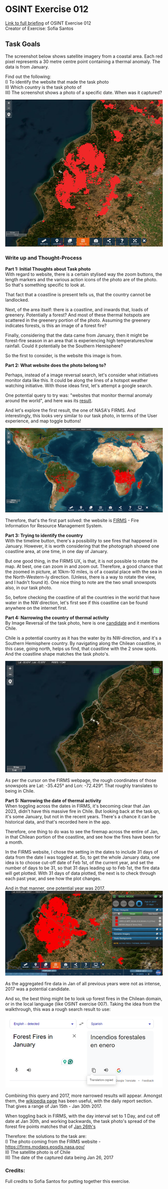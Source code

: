 # OSINT Exercise 012
[Link to full briefing](https://gralhix.com/list-of-osint-exercises/osint-exercise-012/) of OSINT Exercise 012 </br>
Creator of Exercise: Sofia Santos

## Task Goals
The screenshot below shows satellite imagery from a coastal area. Each red pixel represents a 30 metre centre point containing a thermal anomaly. The data is from January. </br>

Find out the following:</br>
I) To identify the website that made the task photo </br>
II) Which country is the task photo of </br>
III) The screenshot shows a photo of a specific date. When was it captured? </br>


![image](osintexercise012.webp)


### Write up and Thought-Process

**Part 1: Initial Thoughts about Task photo** </br>
With regard to website, there is a certain stylised way the zoom buttons, the length markers and the various action icons of the photo are of the photo. So that's something specific to look at. </br>

 That fact that a coastline is present tells us, that the country cannot be landlocked. </br>

Next, of the area itself: there is a coastline, and inwards that, loads of greenery. Potentially a forest? And most of these thermal hotspots are scattered in the greenery portion of the photo. Assuming the greenery indicates forests, is this an image of a forest fire? </br>

Finally, considering that the data came from January, then it might be forest-fire season in an area that is experiencing high temperatures/low rainfall. Could it potentially be the Southern Hemisphere?</br>

So the first to consider, is the website this image is from. </br>

**Part 2: What website does the photo belong to?**

Perhaps, instead of a image reversal search, let's consider what initiatives monitor data like this. It could be along the lines of a hotspot weather watching initiative. With those ideas first, let's attempt a google search. </br>

One potential query to try was: "websites that monitor thermal anomaly around the world", and here was its [result](https://tinyurl.com/3dk9tyhy). 

And let's explore the first result, the one of NASA's FIRMS. And interestingly, this looks very similar to our task photo, in terms of the User experience, and map toggle buttons! </br>

![image](ans_pics/pic1_website_of_photo.png)

Therefore, that's the first part solved: the website is [FIRMS](https://firms.modaps.eosdis.nasa.gov/map/#d:24hrs;@0.0,0.0,3.0z) - Fire Information for Resource Management System. </br>

**Part 3: Trying to identify the country** </br>
With the timeline button, there's a possibility to see fires that happened in January. However, it is worth considering that the photograph showed one coastline area, at one time, in one day of January. </br>

But one good thing, in the FIRMS UX, is that, it is not possible to rotate the map. At best, one can zoom in and zoom out. Therefore, a good chance that the zoomed in picture, at 10km-10 miles, is of a coastal place with the sea in the North-Western-ly direction. (Unless, there is a way to rotate the view, and I hadn't found it). One nice thing to note are the two small snowspots also, in our task photo. </br>

So, before checking the coastline of all the countries in the world that have water in the NW direction, let's first see if this coastline can be found anywhere on the internet first. </br>

**Part 4: Narrowing the country of thermal activity** </br>
By Image Reversal of the task photo, here is one [candidate](https://southamericawineguide.com/bio-bio-and-itata-fires-2023-information-and-how-to-help/) and it mentions Chile. </br>

Chile is a potential country as it has the water by its NW-direction, and it's a Southern Hemisphere country. By navigating along the Chilean coastline, in this case, going north, helps us find, that coastline with the 2 snow spots. And the coastline shape matches the task photo's. </br>

![image](ans_pics/pic2_match_of_coastline.png)

As per the cursor on the FIRMS webpage, the rough coordinates of those snowspots are Lat: -35.425° and Lon: -72.429°. That roughly translates to being in Chile. </br>

**Part 5: Narrowing the date of thermal activity** </br>
When toggling across the dates in FIRMS, it's becoming clear that Jan 2023, didn't have this massive fire in Chile. But looking back at the task qn, it's some January, but not in the recent years. There's a chance it can be historical data, and that's recorded here in the app.</br>

Therefore, one thing to do was to see the firemap across the entire of Jan, in that Chilean portion of the coastline, and see how the fires have been for a month. </br>

In the FIRMS website, I chose the setting in the dates to include 31 days of data from the date I was toggled at. So, to get the whole January data, one idea is to choose cut-off date of Feb 1st, of the current year, and set the number of days to be 31, so that 31 days leading up to Feb 1st, the fire data will get plotted. With 31 days of data plotted, the next is to check through each past year, and see how the plot changes. </br>

And in that manner, one potential year was 2017. </br>
![image](ans_pics/pic4_jan_2017.png)

As the aggregated fire data in Jan of all previous years were not as intense, 2017 was a potential candidate. </br>

And so, the best thing might be to look up forest fires in the Chilean domain, or in the local language (like OSINT exercise 007). Taking the idea from the walkthrough, this was a rough search result to use: </br>

![image](ans_pics/pic3_search_query_in_esp.png) 

Combining this query and 2017, more narrowed results will appear. Amongst them, the [wikipedia page](https://es.wikipedia.org/wiki/Incendios_forestales_en_Chile_de_2017) has been useful, with the daily report section. That gives a range of Jan 15th - Jan 30th 2017. </br>

When toggling back in FIRMS, with the day interval set to 1 Day, and cut off date at Jan 30th, and working backwards, the task photo's spread of the forest fire points matches that of [Jan 26th's](https://firms.modaps.eosdis.nasa.gov/map/#d:2017-01-26;@-72.12,-35.52,9.81z)

Therefore: the solutions to the task are:</br>
I) The photo coming from the FIRMS website - https://firms.modaps.eosdis.nasa.gov/ </br>
II) The satellite photo is of Chile </br>
III) The date of the captured data being Jan 26, 2017 </br>

### Credits:
Full credits to Sofia Santos for putting together this exercise.
